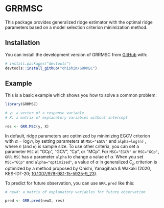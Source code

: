 
<!-- README.md is generated from README.Rmd. Please edit that file -->

# GRRMSC

<!-- badges: start -->
<!-- badges: end -->

This package provides generalized ridge estimator with the optimal ridge
parameters based on a model selection criterion minimization method.

## Installation

You can install the development version of GRRMSC from
[GitHub](https://github.com/) with:

``` r
# install.packages("devtools")
devtools::install_github("ohishim/GRRMSC")
```

## Example

This is a basic example which shows you how to solve a common problem:

``` r
library(GRRMSC)

# y: a vector of a response variable
# X: a matrix of explanatory variables without intercept

res <- GRR.MSC(y, X)
```

In default, ridge parameters are optimized by minimizing EGCV criterion
with *α* = log *n*, by setting parameters at `MSC="EGCV"` and
`alpha=log(n)` , where *n* (and `n`) is sample size. To use other
criteria, you can set a parameter `MSC` at “GCp”, “GCV”, “Cp”, or “MCp”.
For `MSC="EGCV"` or `MSC="GCp"`, `GRR.MSC` has a parameter `alpha` to
change a value of *α*. When you set `MSC="GCp"` and `alpha="optimized"`,
a value of *α* in generalized *C*<sub>*p*</sub> criterion is optimized
by a method proposed by Ohishi, Yanagihara & Wakaki (2020, KES-IDT-20;
[10.1007/978-981-15-5925-9\_23](https://doi.org/10.1007/978-981-15-5925-9_23)).

To predict for future observation, you can use `GRR.pred` like this:

``` r
# newX: a matrix of explanatory variables for future observation

pred <- GRR.pred(newX, res)
```
